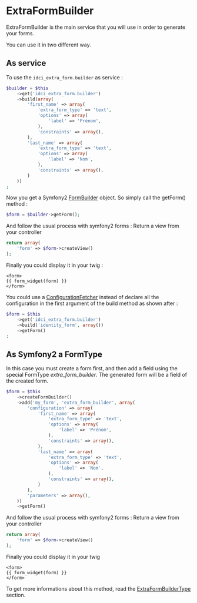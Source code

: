 ExtraFormBuilder
================

ExtraFormBuilder is the main service that you will use in order to generate
your forms.

You can use it in two different way.


## As service

To use the `idci_extra_form.builder` as service :
```php
$builder = $this
    ->get('idci_extra_form.builder')
    ->build(array(
        'first_name' => array(
            'extra_form_type' => 'text',
            'options' => array(
                'label' => 'Prénom',
            ),
            'constraints' => array(),
        ),
        'last_name' => array(
            'extra_form_type' => 'text',
            'options' => array(
                'label' => 'Nom',
            ),
            'constraints' => array(),
        )
    ))
;
```

Now you get a Symfony2 [FormBuilder](https://github.com/symfony/symfony/blob/master/src/Symfony/Component/Form/FormBuilder.php) object.
So simply call the getForm() method :
```php
$form = $builder->getForm();
```

And follow the usual process with symfony2 forms :
Return a view from your controller
```php
return array(
    'form' => $form->createView()
);
```

Finally you could display it in your twig :
```twig
<form>
{{ form_widget(form) }}
</form>
```

You could use a [ConfigurationFetcher](configuration_fetcher.md) instead of declare
all the configuration in the first argument of the build method as shown after :
```php
$form = $this
    ->get('idci_extra_form.builder')
    ->build('identity_form', array())
    ->getForm()
;
```


## As Symfony2 a FormType

In this case you must create a form first, and then add a field using the special
FormType *extra_form_builder*. The generated form will be a field of the created form.
```php
$form = $this
    ->createFormBuilder()
    ->add('my_form', 'extra_form_builder', array(
        'configuration' => array(
            'first_name' => array(
                'extra_form_type' => 'text',
                'options' => array(
                    'label' => 'Prénom',
                ),
                'constraints' => array(),
            ),
            'last_name' => array(
                'extra_form_type' => 'text',
                'options' => array(
                    'label' => 'Nom',
                ),
                'constraints' => array(),
            )
        ),
        'parameters' => array(),
    ))
    ->getForm()
```

And follow the usual process with symfony2 forms :
Return a view from your controller
```php
return array(
    'form' => $form->createView()
);
```

Finally you could display it in your twig
```twig
<form>
{{ form_widget(form) }}
</form>
```

To get more informations about this method, read the [ExtraFormBuilderType](extra_form_builder_type.md) section.

